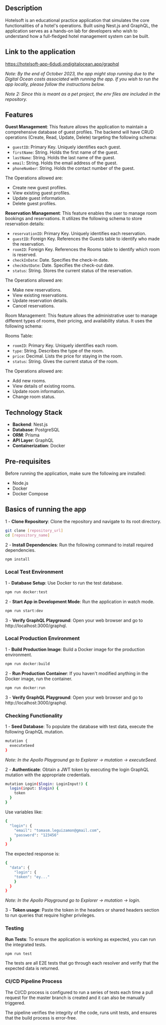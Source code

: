 ## Description

Hotelsoft is an educational practice application that simulates the core functionalities of a hotel's operations. Built using Nest.js and GraphQL, the application serves as a hands-on lab for developers who wish to understand how a full-fledged hotel management system can be built.

## Link to the application

https://hotelsoft-app-6dudj.ondigitalocean.app/graphql

_Note: By the end of October 2023, the app might stop running due to the Digital Ocean costs associated with running the app. If you wish to run the app locally, please follow the instructions below._

_Note 2: Since this is meant as a pet project, the env files are included in the repository._

## Features

**Guest Management**:
   This feature allows the application to maintain a comprehensive database of guest profiles. The backend will have CRUD operations (Create, Read, Update, Delete) targeting the following schema:

- `guestID`: Primary Key. Uniquely identifies each guest.
- `firstName`: String. Holds the first name of the guest.
- `lastName`: String. Holds the last name of the guest.
- `email`: String. Holds the email address of the guest.
- `phoneNumber`: String. Holds the contact number of the guest.

The Operations allowed are:

- Create new guest profiles.
- View existing guest profiles.
- Update guest information.
- Delete guest profiles.


**Reservation Management**:
   This feature enables the user to manage room bookings and reservations. It utilizes the following schema to store reservation details:

- `reservationID`: Primary Key. Uniquely identifies each reservation.
- `guestID`: Foreign Key. References the Guests table to identify who made the reservation.
- `roomID`: Foreign Key. References the Rooms table to identify which room is reserved.
- `checkInDate`: Date. Specifies the check-in date.
- `checkOutDate`: Date. Specifies the check-out date.
- `status`: String. Stores the current status of the reservation.

The Operations allowed are:

- Make new reservations.
- View existing reservations.
- Update reservation details.
- Cancel reservations.

Room Management:
   This feature allows the administrative user to manage different types of rooms, their pricing, and availability status. It uses the following schema:

Rooms Table:

- `roomID`: Primary Key. Uniquely identifies each room.
- `type`: String. Describes the type of the room.
- `price`: Decimal. Lists the price for staying in the room.
- `status`: String. Gives the current status of the room.

The Operations allowed are:

- Add new rooms.
- View details of existing rooms.
- Update room information.
- Change room status.

## Technology Stack
- **Backend**: Nest.js
- **Database**: PostgreSQL
- **ORM**: Prisma
- **API Layer**: GraphQL
- **Containerization**: Docker 

## Pre-requisites
Before running the application, make sure the following are installed:

- Node.js
- Docker
- Docker Compose

## Basics of running the app

1 - **Clone Repository**: Clone the repository and navigate to its root directory.

```bash 
git clone [repository_url]
cd [repository_name]
```

2 - **Install Dependencies**: Run the following command to install required dependencies.

```bash 
npm install
```

### Local Test Environment

1 - **Database Setup**: Use Docker to run the test database.

```bash 
npm run docker:test
```

2 - **Start App in Development Mode**: Run the application in watch mode.

```bash 
npm run start:dev
```

3 - **Verify GraphQL Playground**: Open your web browser and go to http://localhost:3000/graphql.

### Local Production Environment

1 - **Build Production Image**: Build a Docker image for the production environment.

```bash 
npm run docker:build
```

2 - **Run Production Container**: If you haven't modified anything in the Docker image, run the container.

```bash 
npm run docker:run
```

3 - **Verify GraphQL Playground**: Open your web browser and go to http://localhost:3000/graphql.

### Checking Functionality

1 - **Seed Database**: To populate the database with test data, execute the following GraphQL mutation.

```bash 
mutation {
  executeSeed
}
```

_Note: In the Apollo Playground go to Explorer -> mutation -> executeSeed._

2 - **Authenticate**: Obtain a JWT token by executing the login GraphQL mutation with the appropriate credentials.

```bash 
mutation Login($login: LoginInput!) {
  login(input: $login) {
    token
  }
}
```

Use variables like:

```bash 
{
  "login": {
    "email": "tomasm.leguizamon@gmail.com",
    "password": "123456"
  }
}
```

The expected response is:

```bash
{
  "data": {
    "login": {
    "token": "ey..."
    }
  }
}
```

_Note: In the Apollo Playground go to Explorer -> mutation -> login._

3 - **Token usage**: Paste the token in the headers or shared headers section to run queries that require higher privileges.


### Testing

**Run Tests**: To ensure the application is working as expected, you can run the integrated tests.

```bash 
npm run test
```

The tests are all E2E tests that go through each resolver and verify that the expected data is returned.

### CI/CD Pipeline Process
The CI/CD process is configured to run a series of tests each time a pull request for the master branch is created and it can also be manually triggered. 

The pipeline verifies the integrity of the code, runs unit tests, and ensures that the build process is error-free.
